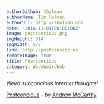 ```yaml
---
authorGithub: tholman
authorName: Tim Holman
authorUrl: http://tholman.com
date: "2016-11-01T00:00:00Z"
image: postconcious.png
imgHeight: 314
imgWidth: 572
link: http://postconscio.us
remoteImage: true
title: Postconcious
category: WideWeirdWeb
---
```


_Weird subconcious internet thoughts!_

[Postconcious](http://postconscio.us) - by [Andrew McCarthy](http://andrevv.com/)
